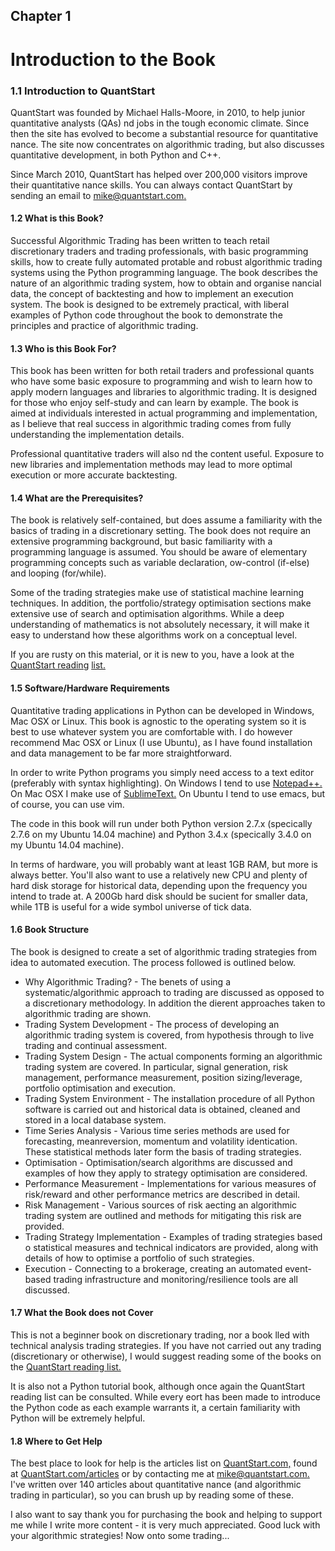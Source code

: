 ## Chapter 1

# Introduction to the Book

### 1.1 Introduction to QuantStart

QuantStart was founded by Michael Halls-Moore, in 2010, to help junior quantitative analysts (QAs) nd jobs in the tough economic climate. Since then the site has evolved to become a substantial resource for quantitative nance. The site now concentrates on algorithmic trading, but also discusses quantitative development, in both Python and C++.

Since March 2010, QuantStart has helped over 200,000 visitors improve their quantitative nance skills. You can always contact QuantStart by sending an email to [mike@quantstart.com.](mailto:mike@quantstart.com)

#### 1.2 What is this Book?

Successful Algorithmic Trading has been written to teach retail discretionary traders and trading professionals, with basic programming skills, how to create fully automated protable and robust algorithmic trading systems using the Python programming language. The book describes the nature of an algorithmic trading system, how to obtain and organise nancial data, the concept of backtesting and how to implement an execution system. The book is designed to be extremely practical, with liberal examples of Python code throughout the book to demonstrate the principles and practice of algorithmic trading.

#### 1.3 Who is this Book For?

This book has been written for both retail traders and professional quants who have some basic exposure to programming and wish to learn how to apply modern languages and libraries to algorithmic trading. It is designed for those who enjoy self-study and can learn by example. The book is aimed at individuals interested in actual programming and implementation, as I believe that real success in algorithmic trading comes from fully understanding the implementation details.

Professional quantitative traders will also nd the content useful. Exposure to new libraries and implementation methods may lead to more optimal execution or more accurate backtesting.

#### 1.4 What are the Prerequisites?

The book is relatively self-contained, but does assume a familiarity with the basics of trading in a discretionary setting. The book does not require an extensive programming background, but basic familiarity with a programming language is assumed. You should be aware of elementary programming concepts such as variable declaration, ow-control (if-else) and looping (for/while).

Some of the trading strategies make use of statistical machine learning techniques. In addition, the portfolio/strategy optimisation sections make extensive use of search and optimisation algorithms. While a deep understanding of mathematics is not absolutely necessary, it will make it easy to understand how these algorithms work on a conceptual level.

If you are rusty on this material, or it is new to you, have a look at the [QuantStart reading](http://www.quantstart.com/articles/Quantitative-Finance-Reading-List) [list.](http://www.quantstart.com/articles/Quantitative-Finance-Reading-List)

#### 1.5 Software/Hardware Requirements

Quantitative trading applications in Python can be developed in Windows, Mac OSX or Linux. This book is agnostic to the operating system so it is best to use whatever system you are comfortable with. I do however recommend Mac OSX or Linux (I use Ubuntu), as I have found installation and data management to be far more straightforward.

In order to write Python programs you simply need access to a text editor (preferably with syntax highlighting). On Windows I tend to use [Notepad++.](http://notepad-plus-plus.org/) On Mac OSX I make use of [SublimeText.](http://www.sublimetext.com/) On Ubuntu I tend to use emacs, but of course, you can use vim.

The code in this book will run under both Python version 2.7.x (specically 2.7.6 on my Ubuntu 14.04 machine) and Python 3.4.x (specically 3.4.0 on my Ubuntu 14.04 machine).

In terms of hardware, you will probably want at least 1GB RAM, but more is always better. You'll also want to use a relatively new CPU and plenty of hard disk storage for historical data, depending upon the frequency you intend to trade at. A 200Gb hard disk should be sucient for smaller data, while 1TB is useful for a wide symbol universe of tick data.

#### 1.6 Book Structure

The book is designed to create a set of algorithmic trading strategies from idea to automated execution. The process followed is outlined below.

- Why Algorithmic Trading? - The benets of using a systematic/algorithmic approach to trading are discussed as opposed to a discretionary methodology. In addition the dierent approaches taken to algorithmic trading are shown.
- Trading System Development - The process of developing an algorithmic trading system is covered, from hypothesis through to live trading and continual assessment.
- Trading System Design - The actual components forming an algorithmic trading system are covered. In particular, signal generation, risk management, performance measurement, position sizing/leverage, portfolio optimisation and execution.
- Trading System Environment - The installation procedure of all Python software is carried out and historical data is obtained, cleaned and stored in a local database system.
- Time Series Analysis - Various time series methods are used for forecasting, meanreversion, momentum and volatility identication. These statistical methods later form the basis of trading strategies.
- Optimisation - Optimisation/search algorithms are discussed and examples of how they apply to strategy optimisation are considered.
- Performance Measurement - Implementations for various measures of risk/reward and other performance metrics are described in detail.
- Risk Management - Various sources of risk aecting an algorithmic trading system are outlined and methods for mitigating this risk are provided.
- Trading Strategy Implementation - Examples of trading strategies based o statistical measures and technical indicators are provided, along with details of how to optimise a portfolio of such strategies.
- Execution - Connecting to a brokerage, creating an automated event-based trading infrastructure and monitoring/resilience tools are all discussed.

#### 1.7 What the Book does not Cover

This is not a beginner book on discretionary trading, nor a book lled with technical analysis trading strategies. If you have not carried out any trading (discretionary or otherwise), I would suggest reading some of the books on the [QuantStart reading list.](http://www.quantstart.com/articles/Quantitative-Finance-Reading-List)

It is also not a Python tutorial book, although once again the QuantStart reading list can be consulted. While every eort has been made to introduce the Python code as each example warrants it, a certain familiarity with Python will be extremely helpful.

#### 1.8 Where to Get Help

The best place to look for help is the articles list on [QuantStart.com,](http://www.quantstart.com) found at [QuantStart.com/articles](http://www.quantstart.com/articles) or by contacting me at [mike@quantstart.com.](mailto:mike@quantstart.com) I've written over 140 articles about quantitative nance (and algorithmic trading in particular), so you can brush up by reading some of these.

I also want to say thank you for purchasing the book and helping to support me while I write more content - it is very much appreciated. Good luck with your algorithmic strategies! Now onto some trading...